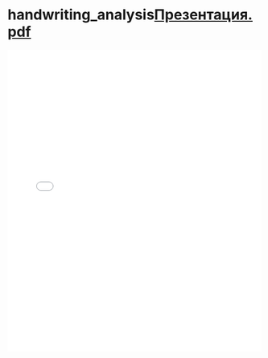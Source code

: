 # handwriting_analysis[Презентация.pdf](Презентация.pdf)
<embed src="Презентация.pdf" type="application/pdf" width="100%" height="600px" />
